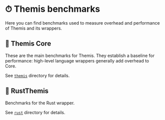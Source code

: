 # ⏱ Themis benchmarks

Here you can find benchmarks used to measure overhead and performance of Themis and its wrappers.

## 👾 Themis Core

These are the main benchmarks for Themis.
They establish a baseline for performance:
high-level language wrappers generally add overhead to Core.

See [`themis`](themis) directory for details.

## 🦀 RustThemis

Benchmarks for the Rust wrapper.

See [`rust`](rust) directory for details.
